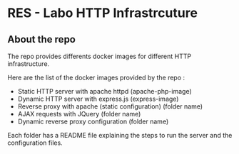 # RES - Labo HTTP Infrastrcuture

## About the repo

The repo provides differents docker images for different HTTP infrastructure.

Here are the list of the docker images provided by the repo :

- Static HTTP server with apache httpd (apache-php-image) 
- Dynamic HTTP server with express.js (express-image)
- Reverse proxy with apache (static configuration) (folder name)
- AJAX requests with JQuery (folder name)
- Dynamic reverse proxy configuration (folder name)



Each folder has a README file explaining the steps to run the server and the configuration files.